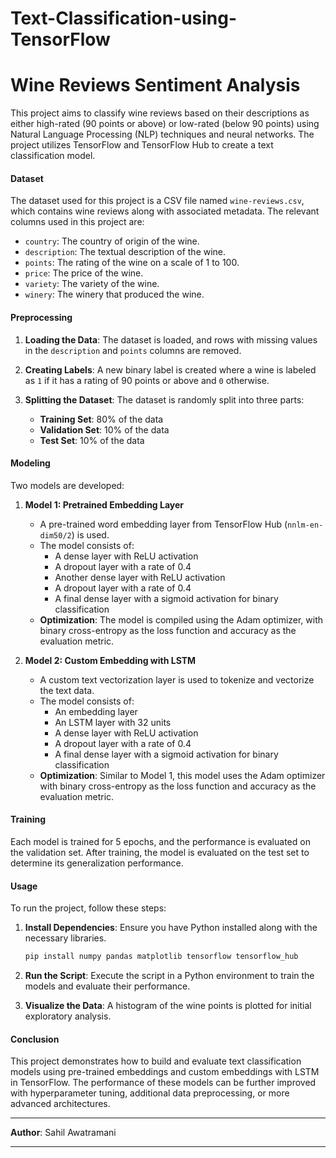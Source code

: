 # Text-Classification-using-TensorFlow
# Wine Reviews Sentiment Analysis

This project aims to classify wine reviews based on their descriptions as either high-rated (90 points or above) or low-rated (below 90 points) using Natural Language Processing (NLP) techniques and neural networks. The project utilizes TensorFlow and TensorFlow Hub to create a text classification model.

#### **Dataset**

The dataset used for this project is a CSV file named `wine-reviews.csv`, which contains wine reviews along with associated metadata. The relevant columns used in this project are:

- `country`: The country of origin of the wine.
- `description`: The textual description of the wine.
- `points`: The rating of the wine on a scale of 1 to 100.
- `price`: The price of the wine.
- `variety`: The variety of the wine.
- `winery`: The winery that produced the wine.

#### **Preprocessing**

1. **Loading the Data**: The dataset is loaded, and rows with missing values in the `description` and `points` columns are removed.
   
2. **Creating Labels**: A new binary label is created where a wine is labeled as `1` if it has a rating of 90 points or above and `0` otherwise.

3. **Splitting the Dataset**: The dataset is randomly split into three parts:
   - **Training Set**: 80% of the data
   - **Validation Set**: 10% of the data
   - **Test Set**: 10% of the data

#### **Modeling**

Two models are developed:

1. **Model 1: Pretrained Embedding Layer**
   - A pre-trained word embedding layer from TensorFlow Hub (`nnlm-en-dim50/2`) is used.
   - The model consists of:
     - A dense layer with ReLU activation
     - A dropout layer with a rate of 0.4
     - Another dense layer with ReLU activation
     - A dropout layer with a rate of 0.4
     - A final dense layer with a sigmoid activation for binary classification
   - **Optimization**: The model is compiled using the Adam optimizer, with binary cross-entropy as the loss function and accuracy as the evaluation metric.

2. **Model 2: Custom Embedding with LSTM**
   - A custom text vectorization layer is used to tokenize and vectorize the text data.
   - The model consists of:
     - An embedding layer
     - An LSTM layer with 32 units
     - A dense layer with ReLU activation
     - A dropout layer with a rate of 0.4
     - A final dense layer with a sigmoid activation for binary classification
   - **Optimization**: Similar to Model 1, this model uses the Adam optimizer with binary cross-entropy as the loss function and accuracy as the evaluation metric.

#### **Training**

Each model is trained for 5 epochs, and the performance is evaluated on the validation set. After training, the model is evaluated on the test set to determine its generalization performance.

#### **Usage**

To run the project, follow these steps:

1. **Install Dependencies**: Ensure you have Python installed along with the necessary libraries.
   
   ```bash
   pip install numpy pandas matplotlib tensorflow tensorflow_hub
   ```

2. **Run the Script**: Execute the script in a Python environment to train the models and evaluate their performance.

3. **Visualize the Data**: A histogram of the wine points is plotted for initial exploratory analysis.

#### **Conclusion**

This project demonstrates how to build and evaluate text classification models using pre-trained embeddings and custom embeddings with LSTM in TensorFlow. The performance of these models can be further improved with hyperparameter tuning, additional data preprocessing, or more advanced architectures.

---

**Author**: Sahil Awatramani 

---
